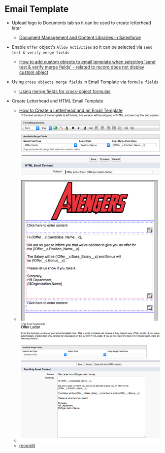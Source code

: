 # Email Template

* Upload logo to Documents tab so it can be used to create letterhead later
  * [Document Management and Content Libraries in Salesforce](https://www.youtube.com/watch?v=Rh1-_QR0P9o)

* Enable `Offer` object's `Allow Activities` so it can be selected via `send test & verify merge fields`
  * [How to add custom objects to email template when selecting 'send test & verify merge fields' - related to record does not display custom object](https://success.salesforce.com/answers?id=9063A000000svnjQAA)

* Using `cross objects merge fields` in Email Template via `formula fields`
  * [Using merge fields for cross-object formulas ](https://success.salesforce.com/answers?id=90630000000hnzEAAQ)

* Create Letterhead and HTML Email Template
  * [How to Create a Letterhead and an Email Template](https://www.youtube.com/watch?v=COgz9cDtjtc)
  * ![email template 1](/screenshots/emailtemplate1.png)
  * ![email template 2](/screenshots/emailtemplate2.png)
  * [recordit](http://recordit.co/suaaUwk9OA)

